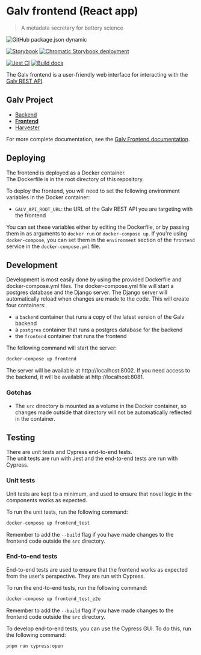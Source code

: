 # Galv frontend (React app)

> A metadata secretary for battery science

![GitHub package.json dynamic](https://img.shields.io/github/package-json/version/galv-team/galv-frontend)

[![Storybook](https://img.shields.io/badge/Storybook-white?logo=storybook&logoColor=%23FF4785)](https://main--66a8c74027ced8fef31d653c.chromatic.com/)
[![Chromatic Storybook deployment](https://img.shields.io/badge/View%20on%20Chromatic-white?logo=chromatic&logoColor=%23FC521F)](https://www.chromatic.com/library?appId=66a8c74027ced8fef31d653c&branch=main)

[![Jest CI](https://github.com/galv-team/galv-frontend/actions/workflows/test_integration.yml/badge.svg)](https://github.com/galv-team/galv-frontend/actions/workflows/test_integration.yml)
[![Build docs](https://github.com/galv-team/galv-frontend/actions/workflows/docs.yml/badge.svg)](https://github.com/galv-team/galv-frontend/actions/workflows/docs.yml)

The Galv frontend is a user-friendly web interface for interacting with the [Galv REST API](https://github.com/galv-team/galv-backend).

## Galv Project

-   [Backend](https://github.com/galv-team/galv-backend)
-   [**Frontend**](https://github.com/galv-team/galv-frontend)
-   [Harvester](https://github.com/galv-team/galv-harvester)

For more complete documentation, see the
[Galv Frontend documentation](https://galv-team.github.io/galv-frontend/).

## Deploying

The frontend is deployed as a Docker container.  
The Dockerfile is in the root directory of this repository.

To deploy the frontend, you will need to set the following environment variables in the Docker container:

-   `GALV_API_ROOT_URL`: the URL of the Galv REST API you are targeting with the frontend

You can set these variables either by editing the Dockerfile, or by passing them in as arguments to `docker run` or `docker-compose up`.
If you're using `docker-compose`, you can set them in the `environment` section of the `frontend` service in the `docker-compose.yml` file.

## Development

Development is most easily done by using the provided Dockerfile and docker-compose.yml files. The docker-compose.yml file will start a postgres database and the Django server. The Django server will automatically reload when changes are made to the code.
This will create four containers:

-   a `backend` container that runs a copy of the latest version of the Galv backend
-   a `postgres` container that runs a postgres database for the backend
-   the `frontend` container that runs the frontend

The following command will start the server:

```bash
docker-compose up frontend
```

The server will be available at http://localhost:8002.
If you need access to the backend, it will be available at http://localhost:8081.

### Gotchas

-   The `src` directory is mounted as a volume in the Docker container, so changes made outside that directory will not be automatically reflected in the container.

## Testing

There are unit tests and Cypress end-to-end tests.  
The unit tests are run with Jest and the end-to-end tests are run with Cypress.

### Unit tests

Unit tests are kept to a minimum, and used to ensure that novel logic in the components works as expected.

To run the unit tests, run the following command:

```bash
docker-compose up frontend_test
```

Remember to add the `--build` flag if you have made changes to the frontend code outside the `src` directory.

### End-to-end tests

End-to-end tests are used to ensure that the frontend works as expected from the user's perspective. They are run with Cypress.

To run the end-to-end tests, run the following command:

```bash
docker-compose up frontend_test_e2e
```

Remember to add the `--build` flag if you have made changes to the frontend code outside the `src` directory.

To develop end-to-end tests, you can use the Cypress GUI. To do this, run the following command:

```bash
pnpm run cypress:open
```
